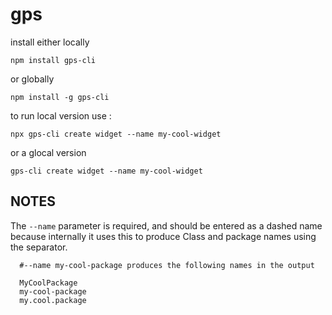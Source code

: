 # gps

install either locally 

```
npm install gps-cli
```

or globally 

```
npm install -g gps-cli
```

to run local version use :

```
npx gps-cli create widget --name my-cool-widget
```

or a glocal version 

```
gps-cli create widget --name my-cool-widget
```

## NOTES

The ```--name``` parameter is required, and should be entered as a dashed name because internally it uses this to produce Class and package names using the separator. 

```
  #--name my-cool-package produces the following names in the output
  
  MyCoolPackage
  my-cool-package
  my.cool.package
  
```


